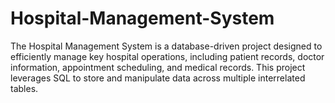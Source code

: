 # Hospital-Management-System
The Hospital Management System is a database-driven project designed to efficiently manage key hospital operations, including patient records, doctor information, appointment scheduling, and medical records. This project leverages SQL to store and manipulate data across multiple interrelated tables.

